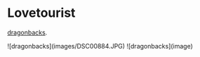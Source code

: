 # Lovetourist
<p><a href="DSC00884.pdf">dragonbacks</a>.</p>
![dragonbacks](images/DSC00884.JPG)
![dragonbacks](image)
